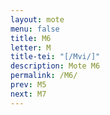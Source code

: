 ```yaml
---
layout: mote
menu: false
title: M6
letter: M
title-tei: "[/Mvi/]"
description: Mote M6
permalink: /M6/
prev: M5
next: M7
---
```

